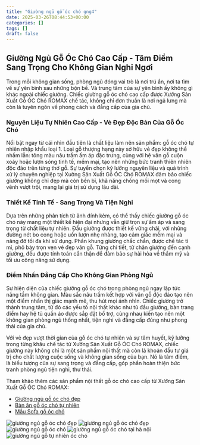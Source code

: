 ```yaml
---
title: "Giường ngủ gỗ óc chó gng4"
date: 2025-03-26T08:44:53+00:00
categories: []
tags: []
draft: false
---
```

## Giường Ngủ Gỗ Óc Chó Cao Cấp - Tâm Điểm Sang Trọng Cho Không Gian Nghỉ Ngơi

Trong mỗi không gian sống, phòng ngủ đóng vai trò là nơi trú ẩn, nơi ta tìm về sự yên bình sau những bộn bề. Và trung tâm của sự yên bình ấy không gì khác ngoài chiếc giường. Chiếc giường gỗ óc chó cao cấp được Xưởng Sản Xuất Gỗ ÓC Chó ROMAX chế tác, không chỉ đơn thuần là nơi ngả lưng mà còn là tuyên ngôn về phong cách và đẳng cấp của gia chủ.

### Nguyên Liệu Tự Nhiên Cao Cấp - Vẻ Đẹp Độc Bản Của Gỗ Óc Chó

Nổi bật ngay từ cái nhìn đầu tiên là chất liệu làm nên sản phẩm: gỗ óc chó tự nhiên nhập khẩu loại 1. Loại gỗ thượng hạng này sở hữu vẻ đẹp không thể nhầm lẫn: tông màu nâu trầm ấm áp đặc trưng, cùng với hệ vân gỗ cuộn xoáy hoặc lượn sóng tinh tế, mềm mại, tạo nên những bức tranh thiên nhiên độc đáo trên từng thớ gỗ. Sự tuyển chọn kỹ lưỡng nguyên liệu và quá trình xử lý chuyên nghiệp tại Xưởng Sản Xuất Gỗ ÓC Chó ROMAX đảm bảo chiếc giường không chỉ đẹp mà còn bền bỉ, khả năng chống mối mọt và cong vênh vượt trội, mang lại giá trị sử dụng lâu dài.

### Thiết Kế Tinh Tế - Sang Trọng Và Tiện Nghi

Dựa trên những phân tích từ ảnh đính kèm, có thể thấy chiếc giường gỗ óc chó này mang một thiết kế hiện đại nhưng vẫn giữ trọn sự ấm áp và sang trọng từ chất liệu tự nhiên. Đầu giường được thiết kế vững chãi, với những đường nét bo cong hoặc uốn lượn nhẹ nhàng, tạo cảm giác mềm mại và nâng đỡ tối đa khi sử dụng. Phần khung giường chắc chắn, được chế tác tỉ mỉ, phô bày trọn vẹn vẻ đẹp vân gỗ. Từng chi tiết, từ chân giường đến cạnh giường, đều được tính toán cẩn thận để đảm bảo sự hài hòa về thẩm mỹ và tối ưu công năng sử dụng.

### Điểm Nhấn Đẳng Cấp Cho Không Gian Phòng Ngủ

Sự hiện diện của chiếc giường gỗ óc chó trong phòng ngủ ngay lập tức nâng tầm không gian. Màu sắc nâu trầm kết hợp với vân gỗ độc đáo tạo nên một điểm nhấn thị giác mạnh mẽ, thu hút mọi ánh nhìn. Chiếc giường trở thành trung tâm, từ đó các yếu tố nội thất khác như tủ đầu giường, bàn trang điểm hay hệ tủ quần áo được sắp đặt bổ trợ, cùng nhau kiến tạo nên một không gian phòng ngủ thống nhất, tiện nghi và đẳng cấp đúng như phong thái của gia chủ.

Với vẻ đẹp vượt thời gian của gỗ óc chó tự nhiên và sự tâm huyết, kỹ lưỡng trong từng khâu chế tác từ Xưởng Sản Xuất Gỗ ÓC Chó ROMAX, chiếc giường này không chỉ là một sản phẩm nội thất mà còn là khoản đầu tư giá trị cho chất lượng cuộc sống và không gian sống của bạn. Nó là tâm điểm, là biểu tượng của sự sang trọng và đẳng cấp, góp phần hoàn thiện bức tranh phòng ngủ tiện nghi, thư thái.

Tham khảo thêm các sản phẩm nội thất gỗ óc chó cao cấp từ Xưởng Sản Xuất Gỗ ÓC Chó ROMAX:

* [Giường ngủ gỗ óc chó đẹp](https://romax.vn/danh-muc/phong-ngu/giuong-go-oc-cho/)
* [Bàn ăn gỗ óc chó tự nhiên](https://romax.vn/danh-muc/phong-bep/ban-an-go-oc-cho/)
* [Mẫu Sofa gỗ óc chó](https://romax.vn/danh-muc/phong-khach/sofa-go-oc-cho/)

![giường ngủ gỗ óc chó đẹp](/img/giuong/gng4/giuong-ngu-go-oc-cho-gng4-00-18.webp)
![giường ngủ gỗ óc chó đẹp](/img/giuong/gng4/giuong-ngu-go-oc-cho-gng4-00-19.webp)
![giường ngủ gỗ óc chó](/img/giuong/gng4/giuong-ngu-go-oc-cho-gng4-00-20.webp)
![giường ngủ gỗ óc chó tại hà nội](/img/giuong/gng4/giuong-ngu-go-oc-cho-gng4-00-21.webp)
![giường ngủ gỗ tự nhiên óc chó](/img/giuong/gng4/giuong-ngu-go-oc-cho-gng4-00-22.webp)